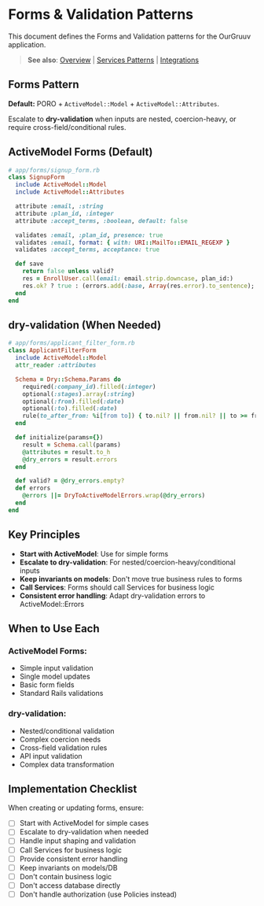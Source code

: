 # Forms & Validation Patterns

This document defines the Forms and Validation patterns for the OurGruuv application.

> **See also**: [Overview](../overview.md) | [Services Patterns](./services-patterns.md) | [Integrations](./integrations.md)

## Forms Pattern

**Default:** PORO + `ActiveModel::Model` + `ActiveModel::Attributes`.

Escalate to **dry-validation** when inputs are nested, coercion-heavy, or require cross-field/conditional rules.

## ActiveModel Forms (Default)

```ruby
# app/forms/signup_form.rb
class SignupForm
  include ActiveModel::Model
  include ActiveModel::Attributes

  attribute :email, :string
  attribute :plan_id, :integer
  attribute :accept_terms, :boolean, default: false

  validates :email, :plan_id, presence: true
  validates :email, format: { with: URI::MailTo::EMAIL_REGEXP }
  validates :accept_terms, acceptance: true

  def save
    return false unless valid?
    res = EnrollUser.call(email: email.strip.downcase, plan_id:)
    res.ok? ? true : (errors.add(:base, Array(res.error).to_sentence); false)
  end
end
```

## dry-validation (When Needed)

```ruby
# app/forms/applicant_filter_form.rb
class ApplicantFilterForm
  include ActiveModel::Model
  attr_reader :attributes

  Schema = Dry::Schema.Params do
    required(:company_id).filled(:integer)
    optional(:stages).array(:string)
    optional(:from).filled(:date)
    optional(:to).filled(:date)
    rule(to_after_from: %i[from to]) { to.nil? || from.nil? || to >= from }
  end

  def initialize(params={})
    result = Schema.call(params)
    @attributes = result.to_h
    @dry_errors = result.errors
  end

  def valid? = @dry_errors.empty?
  def errors
    @errors ||= DryToActiveModelErrors.wrap(@dry_errors)
  end
end
```

## Key Principles

- **Start with ActiveModel**: Use for simple forms
- **Escalate to dry-validation**: For nested/coercion-heavy/conditional inputs
- **Keep invariants on models**: Don't move true business rules to forms
- **Call Services**: Forms should call Services for business logic
- **Consistent error handling**: Adapt dry-validation errors to ActiveModel::Errors

## When to Use Each

### ActiveModel Forms:
- Simple input validation
- Single model updates
- Basic form fields
- Standard Rails validations

### dry-validation:
- Nested/conditional validation
- Complex coercion needs
- Cross-field validation rules
- API input validation
- Complex data transformation

## Implementation Checklist

When creating or updating forms, ensure:
- [ ] Start with ActiveModel for simple cases
- [ ] Escalate to dry-validation when needed
- [ ] Handle input shaping and validation
- [ ] Call Services for business logic
- [ ] Provide consistent error handling
- [ ] Keep invariants on models/DB
- [ ] Don't contain business logic
- [ ] Don't access database directly
- [ ] Don't handle authorization (use Policies instead)
